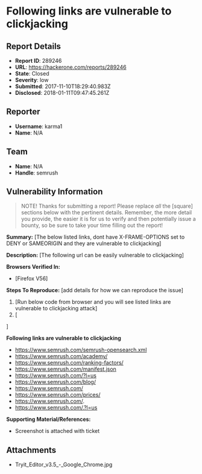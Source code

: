 # Following links are vulnerable to clickjacking

## Report Details
- **Report ID**: 289246
- **URL**: https://hackerone.com/reports/289246
- **State**: Closed
- **Severity**: low
- **Submitted**: 2017-11-10T18:29:40.983Z
- **Disclosed**: 2018-01-11T09:47:45.261Z

## Reporter
- **Username**: karma1
- **Name**: N/A

## Team
- **Name**: N/A
- **Handle**: semrush

## Vulnerability Information
> NOTE! Thanks for submitting a report! Please replace *all* the [square] sections below with the pertinent details. Remember, the more detail you provide, the easier it is for us to verify and then potentially issue a bounty, so be sure to take your time filling out the report!

**Summary:** [The below listed links, dont have X-FRAME-OPTIONS set to DENY or SAMEORIGIN and they are vulnerable to clickjacking]

**Description:** [The following url can be easily vulnerable to clickjacking]

**Browsers Verified In:**
  * [Firefox V56]
  

**Steps To Reproduce:** [add details for how we can reproduce the issue]
  1. [Run below code from browser and you will see listed links are vulnerable to clickjacking attack]
  2. [<!DOCTYPE html>
<html>

<frameset cols="25%,*,25%">
  <frame src="https://www.semrush.com/?l=us">
  <frame src="https://www.semrush.com/academy/">
  <frame src="https://www.semrush.com/ranking-factors/">
</frameset>

</html>]

**Following links are vulnerable to clickjacking**

+ https://www.semrush.com/semrush-opensearch.xml
+ https://www.semrush.com/academy/
+ https://www.semrush.com/ranking-factors/
+ https://www.semrush.com/manifest.json
+ https://www.semrush.com/?l=us
+ https://www.semrush.com/blog/
+ https://www.semrush.com/ 
+ https://www.semrush.com/prices/
+ https://www.semrush.com/.
+ https://www.semrush.com/.?l=us
  

**Supporting Material/References:**
  * Screenshot is attached with ticket


## Attachments
- Tryit_Editor_v3.5_-_Google_Chrome.jpg
